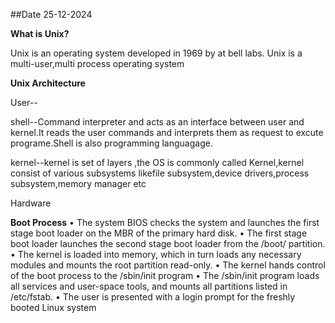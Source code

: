 ##Date 25-12-2024

**What is Unix?**

  Unix is an operating system developed in 1969 by at bell labs.
  Unix is a multi-user,multi process operating system

**Unix Architecture**

User--

shell--Command interpreter and acts as an interface between user and kernel.It reads the user commands and interprets them as request to excute programe.Shell is also programming languagage.

kernel--kernel is set of layers ,the OS is commonly called Kernel,kernel consist of various subsystems likefile subsystem,device drivers,process subsystem,memory manager etc

Hardware

**Boot Process**
• The system BIOS checks the system and launches the first stage boot loader on the MBR of the primary hard disk.
• The first stage boot loader launches the second stage boot loader from the /boot/ partition.
• The kernel is loaded into memory, which in turn loads any necessary modules and mounts the root partition read-only.
• The kernel hands control of the boot process to the /sbin/init program
• The /sbin/init program loads all services and user-space tools, and mounts all partitions listed in /etc/fstab.
• The user is presented with a login prompt for the freshly booted Linux system
